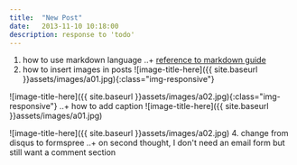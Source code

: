 ```yaml
---
title:  "New Post"
date:   2013-11-10 10:18:00
description: response to 'todo'
---
```


1. how to use markdown language
..+ [reference to markdown guide](https://github.com/adam-p/markdown-here/wiki/Markdown-Cheatsheet)
2. how to insert images in posts
![image-title-here]({{ site.baseurl }}assets/images/a01.jpg){:class="img-responsive"}

![image-title-here]({{ site.baseurl }}assets/images/a02.jpg){:class="img-responsive"}
..+ how to add caption
![image-title-here]({{ site.baseurl }}assets/images/a01.jpg)

![image-title-here]({{ site.baseurl }}assets/images/a02.jpg)
4. change from disqus to formspree
..+ on second thought, I don't need an email form but still want a comment section